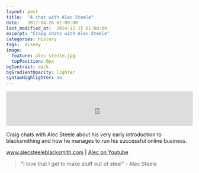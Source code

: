 ```yaml
---
layout: post
title:  "A chat with Alec Steele"
date:   2017-04-26 01:00:00
last_modified_at:  2014-12-15 01:00:00
excerpt: "Craig chats with Alec Steele"
categories: history
tags:  disney
image:
  feature: alec-steele.jpg
  topPosition: 0px
bgContrast: dark
bgGradientOpacity: lighter
syntaxHighlighter: no
---
```



<iframe frameborder='0' height='94px' scrolling='no' seamless src='https://simplecast.com/e/68038?style=medium-light' width='100%'></iframe>

Craig chats with Alec Steele about his very early introduction to blacksmithing and how he manages to run his successful online business.

 <a href="http://alecsteeleblacksmith.com" target="_blank">www.alecsteeleblacksmith.com</a> | <a href="https://www.youtube.com/user/alectheblacksmith" target="_blank">Alec on Youtube</a> 


<blockquote class="largeQuote">“I love that I get to make stuff out of steel” - Alec Steele</blockquote>





